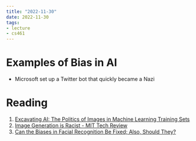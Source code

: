 ```yaml
---
title: "2022-11-30"
date: 2022-11-30
tags:
- lecture
- cs461
---
```


# Examples of Bias in AI

* Microsoft set up a Twitter bot that quickly became a Nazi

# Reading

1. [Excavating AI: The Politics of Images in Machine Learning Training Sets](https://excavating.ai/)
2. [Image Generation is Racist - MIT Tech Review](https://umsystem.instructure.com/courses/130082/files/12426654?module_item_id=4882855)
3. [Can the Biases in Facial Recognition Be Fixed; Also, Should They?](https://umsystem.instructure.com/courses/130082/files/12426632?module_item_id=4882856)
